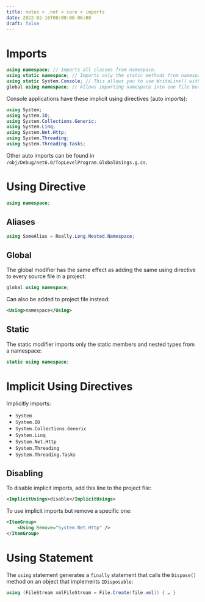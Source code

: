```yaml
---
title: notes > .net > core > imports
date: 2022-02-16T00:00:00-06:00
draft: false
---
```


# Imports
```cs
using namespace; // Imports all classes from namespace.
using static namespace; // Imports only the static methods from namespace.
using static System.Console; // This allows you to use WriteLine() without having to call Console.WriteLine().
global using namespace;	// Allows importing namespace into one file but available to the whole project.
```

Console applications have these implicit using directives (auto imports):
```cs
using System;
using System.IO;
using System.Collections.Generic;
using System.Linq;
using System.Net.Http;
using System.Threading;
using System.Threading.Tasks;
```

Other auto imports can be found in `/obj/Debug/net6.0/TopLevelProgram.GlobalUsings.g.cs`.

# Using Directive
```cs
using namespace;
```

## Aliases
```cs
using SomeAlias = Really.Long.Nested.Namespace;
```

## Global
The global modifier has the same effect as adding the same using directive to every source file in a project:
```cs
global using namespace;
```

Can also be added to project file instead:
```xml
<Using>namespace</Using>
```

## Static
The static modifier imports only the static members and nested types from a namespace:
```cs
static using namespace;
```

# Implicit Using Directives
Implicitly imports:
- `System`
- `System.IO`
- `System.Collections.Generic`
- `System.Linq`
- `System.Net.Http`
- `System.Threading`
- `System.Threading.Tasks`

## Disabling
To disable implicit imports, add this line to the project file:
```xml
<ImplicitUsings>disable</ImplicitUsings>
```

To use implicit imports but remove a specific one:
```xml
<ItemGroup>
	<Using Remove="System.Net.Http" />
</ItemGroup>
```

# Using Statement
The `using` statement generates a `finally` statement that calls the `Dispose()` method on an object that implements `IDisposable`:
```cs
using (FileStream xmlFileStream = File.Create(file.xml)) { … }
```


